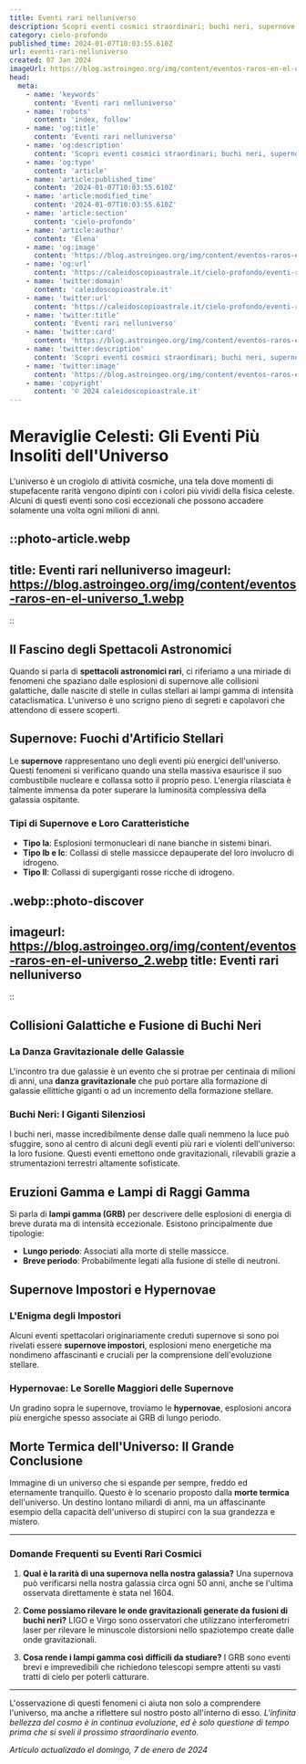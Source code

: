 ```yaml
---
title: Eventi rari nelluniverso
description: Scopri eventi cosmici straordinari; buchi neri, supernove e molto più nel nostro articolo esclusivo. Misteri delluniverso svelati!
category: cielo-profondo
published_time: 2024-01-07T10:03:55.610Z
url: eventi-rari-nelluniverso
created: 07 Jan 2024
imageUrl: https://blog.astroingeo.org/img/content/eventos-raros-en-el-universo_1.webp
head:
  meta:
    - name: 'keywords'
      content: 'Eventi rari nelluniverso'
    - name: 'robots'
      content: 'index, follow'
    - name: 'og:title'
      content: 'Eventi rari nelluniverso'
    - name: 'og:description'
      content: 'Scopri eventi cosmici straordinari; buchi neri, supernove e molto più nel nostro articolo esclusivo. Misteri delluniverso svelati!'
    - name: 'og:type'
      content: 'article'
    - name: 'article:published_time'
      content: '2024-01-07T10:03:55.610Z'
    - name: 'article:modified_time'
      content: '2024-01-07T10:03:55.610Z'
    - name: 'article:section'
      content: 'cielo-profondo'
    - name: 'article:author'
      content: 'Elena'
    - name: 'og:image'
      content: 'https://blog.astroingeo.org/img/content/eventos-raros-en-el-universo_1.webp'
    - name: 'og:url'
      content: 'https://caleidoscopioastrale.it/cielo-profondo/eventi-rari-nelluniverso'
    - name: 'twitter:domain'
      content: 'caleidoscopioastrale.it'
    - name: 'twitter:url'
      content: 'https://caleidoscopioastrale.it/cielo-profondo/eventi-rari-nelluniverso'
    - name: 'twitter:title'
      content: 'Eventi rari nelluniverso'
    - name: 'twitter:card'
      content: 'https://blog.astroingeo.org/img/content/eventos-raros-en-el-universo_1.webp'
    - name: 'twitter:description'
      content: 'Scopri eventi cosmici straordinari; buchi neri, supernove e molto più nel nostro articolo esclusivo. Misteri delluniverso svelati!'
    - name: 'twitter:image'
      content: 'https://blog.astroingeo.org/img/content/eventos-raros-en-el-universo_1.webp'
    - name: 'copyright'
      content: '© 2024 caleidoscopioastrale.it'
---
```

# Meraviglie Celesti: Gli Eventi Più Insoliti dell'Universo

L'universo è un crogiolo di attività cosmiche, una tela dove momenti di stupefacente rarità vengono dipinti con i colori più vividi della fisica celeste. Alcuni di questi eventi sono così eccezionali che possono accadere solamente una volta ogni milioni di anni.

::photo-article.webp
---
title: Eventi rari nelluniverso
imageurl: https://blog.astroingeo.org/img/content/eventos-raros-en-el-universo_1.webp
---
::

## Il Fascino degli Spettacoli Astronomici 

Quando si parla di **spettacoli astronomici rari**, ci riferiamo a una miriade di fenomeni che spaziano dalle esplosioni di supernove alle collisioni galattiche, dalle nascite di stelle in cullas stellari ai lampi gamma di intensità cataclismatica. L'universo è uno scrigno pieno di segreti e capolavori che attendono di essere scoperti.

## Supernove: Fuochi d'Artificio Stellari

Le **supernove** rappresentano uno degli eventi più energici dell'universo. Questi fenomeni si verificano quando una stella massiva esaurisce il suo combustibile nucleare e collassa sotto il proprio peso. L'energia rilasciata è talmente immensa da poter superare la luminosità complessiva della galassia ospitante.

### Tipi di Supernove e Loro Caratteristiche

- **Tipo Ia**: Esplosioni termonucleari di nane bianche in sistemi binari.
- **Tipo Ib e Ic**: Collassi di stelle massicce depauperate del loro involucro di idrogeno.
- **Tipo II**: Collassi di supergiganti rosse ricche di idrogeno.

.webp::photo-discover
---
imageurl: https://blog.astroingeo.org/img/content/eventos-raros-en-el-universo_2.webp
title: Eventi rari nelluniverso
---
::

## Collisioni Galattiche e Fusione di Buchi Neri

### La Danza Gravitazionale delle Galassie

L'incontro tra due galassie è un evento che si protrae per centinaia di milioni di anni, una **danza gravitazionale** che può portare alla formazione di galassie ellittiche giganti o ad un incremento della formazione stellare.

### Buchi Neri: I Giganti Silenziosi

I buchi neri, masse incredibilmente dense dalle quali nemmeno la luce può sfuggire, sono al centro di alcuni degli eventi più rari e violenti dell'universo: la loro fusione. Questi eventi emettono onde gravitazionali, rilevabili grazie a strumentazioni terrestri altamente sofisticate.

## Eruzioni Gamma e Lampi di Raggi Gamma

Si parla di **lampi gamma (GRB)** per descrivere delle esplosioni di energia di breve durata ma di intensità eccezionale. Esistono principalmente due tipologie:

- **Lungo periodo**: Associati alla morte di stelle massicce.
- **Breve periodo**: Probabilmente legati alla fusione di stelle di neutroni.

## Supernove Impostori e Hypernovae

### L'Enigma degli Impostori

Alcuni eventi spettacolari originariamente creduti supernove si sono poi rivelati essere **supernove impostori**, esplosioni meno energetiche ma nondimeno affascinanti e cruciali per la comprensione dell'evoluzione stellare.

### Hypernovae: Le Sorelle Maggiori delle Supernove

Un gradino sopra le supernove, troviamo le **hypernovae**, esplosioni ancora più energiche spesso associate ai GRB di lungo periodo.

## Morte Termica dell'Universo: Il Grande Conclusione

Immagine di un universo che si espande per sempre, freddo ed eternamente tranquillo. Questo è lo scenario proposto dalla **morte termica** dell'universo. Un destino lontano miliardi di anni, ma un affascinante esempio della capacità dell'universo di stupirci con la sua grandezza e mistero.

---

### Domande Frequenti su Eventi Rari Cosmici

1. **Qual è la rarità di una supernova nella nostra galassia?**
   Una supernova può verificarsi nella nostra galassia circa ogni 50 anni, anche se l'ultima osservata direttamente è stata nel 1604.

2. **Come possiamo rilevare le onde gravitazionali generate da fusioni di buchi neri?**
   LIGO e Virgo sono osservatori che utilizzano interferometri laser per rilevare le minuscole distorsioni nello spaziotempo create dalle onde gravitazionali.

3. **Cosa rende i lampi gamma così difficili da studiare?**
   I GRB sono eventi brevi e imprevedibili che richiedono telescopi sempre attenti su vasti tratti di cielo per poterli catturare.

---

L'osservazione di questi fenomeni ci aiuta non solo a comprendere l'universo, ma anche a riflettere sul nostro posto all'interno di esso. *L'infinita bellezza del cosmo è in continua evoluzione, ed è solo questione di tempo prima che si sveli il prossimo straordinario evento.*

_Artículo actualizado el domingo, 7 de enero de 2024_